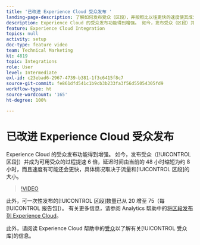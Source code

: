 ```yaml
---
title: '已改进 Experience Cloud 受众发布 '
landing-page-description: 了解如何发布受众（区段），并按照比以往更快的速度使其成为可用受众。
description: Experience Cloud 的受众发布功能得到增强。 如今，发布受众（区段）并成为可用受众的过程提速 6 倍，延迟时间由当前的 48 小时缩短为约 8 小时，而且速度有可能还会更快，具体情况取决于流量和区段的大小。
feature: Experience Cloud Integration
topics: null
activity: setup
doc-type: feature video
team: Technical Marketing
kt: 4819
topic: Integrations
role: User
level: Intermediate
exl-id: c23ebad6-2967-4739-b381-1f3c6415f8c7
source-git-commit: fe861dfd541c1b9cb3b233fa3f56d55054305fd9
workflow-type: ht
source-wordcount: '165'
ht-degree: 100%

---
```


# 已改进 Experience Cloud 受众发布

Experience Cloud 的受众发布功能得到增强。 如今，发布受众（[!UICONTROL 区段]）并成为可用受众的过程提速 6 倍，延迟时间由当前的 48 小时缩短为约 8 小时，而且速度有可能还会更快，具体情况取决于流量和[!UICONTROL 区段]的大小。

>[!VIDEO](https://video.tv.adobe.com/v/32842/?quality=12)

此外，可一次性发布的[!UICONTROL 区段]数量已从 20 增至 75（每[!UICONTROL 报告包]）。
有关更多信息，请参阅 Analytics 帮助中的[将区段发布到 Experience Cloud](https://experienceleague.adobe.com/docs/analytics/components/segmentation/segmentation-workflow/seg-publish.html)。

此外，请阅读 Experience Cloud 帮助中的[受众](https://experienceleague.adobe.com/docs/core-services/interface/audiences/audience-library.html)以了解有关[!UICONTROL 受众库]的信息。
